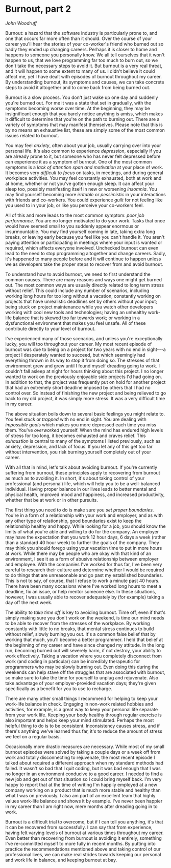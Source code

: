 # Burnout, part 2

_John Woodruff_

Burnout: a hazard that the software industry is particularly prone to, and one that occurs far more often than it should. Over the course of your career you'll hear the stories of your co-worker's friend who burned out so badly they ended up changing careers. Perhaps it is closer to home and happens to someone you personally know. We all tell ourselves that it won't happen to us, that we love programming far too much to burn out, so we don't take the necessary steps to avoid it. But burnout is a very real threat, and it will happen to some extent to many of us. I didn't believe it could affect me, yet I have dealt with episodes of burnout throughout my career. By understanding burnout, its symptoms and causes, we can take concrete steps to avoid it altogether and to come back from being burned out.

Burnout is a slow process. You don't just wake up one day and suddenly you're burned out. For me it was a state that set in gradually, with the symptoms becoming worse over time. At the beginning, they may be insignificant enough that you barely notice anything is amiss, which makes it difficult to determine that you're on the path to burning out. There are a variety of symptoms that may manifest themselves. Please note that this is by no means an exhaustive list, these are simply some of the most common issues related to burnout.

You may feel _anxiety_, often about your job, usually carrying over into your personal life. It's also common to experience _depression_, especially if you are already prone to it, but someone who has never felt depressed before can experience it as a symptom of burnout. One of the most common symptoms is a _lack of attention span and motivation_ at your place of work. It becomes very _difficult to focus_ on tasks, in meetings, and during general workplace activities. You may feel constantly exhausted, both at work and at home, whether or not you've gotten enough sleep. It can affect your sleep too, possibly manifesting itself in new or worsening _insomnia_. You may find yourself becoming more _irritable_ or _pessimistic_ in your interactions with friends and co-workers. You could experience _guilt_ for not feeling like you used to in your job, or like you perceive your co-workers feel.

All of this and more leads to the most common symptom: _poor job performance_. You are no longer motivated to do your work. Tasks that once would have seemed small to you suddenly appear enormous or insurmountable. You may find yourself coming in late, taking extra long breaks, or leaving early because you feel like you can't handle it. You aren't paying attention or participating in meetings where your input is wanted or required, which affects everyone involved. Unchecked burnout can even lead to the need to stop programming altogether and change careers. Sadly, it's happened to many people before and it will continue to happen unless we as developers take the proper steps to recover from and avoid burnout.

To understand how to avoid burnout, we need to first understand the common causes. There are many reasons and ways one might get burned out. The most common ways are usually directly related to long term stress without relief. This could include any number of scenarios, including working long hours for too long without a vacation; constantly working on projects that have unrealistic deadlines set by others without your input; being stuck on project maintenance while you watch other developers working with cool new tools and technologies; having an unhealthy work-life balance that is skewed too far towards work; or working in a dysfunctional environment that makes you feel unsafe. All of these contribute directly to your level of burnout.

I've experienced many of those scenarios, and unless you're exceptionally lucky, you will too throughout your career. My most recent episode of burnout was due to being on a project for two years with no end in sight---a project I desperately wanted to succeed, but which seemingly had everything thrown in its way to stop it from doing so. The stresses of that environment grew and grew until I found myself dreading going to work. I couldn't fall asleep at night for hours thinking about this project. I no longer wanted to work on the previously enjoyable side projects I'd had going on. In addition to that, the project was frequently put on hold for another project that had an extremely short deadline imposed by others that I had no control over. So instead of finishing the new project and being relieved to go back to my old project, it was simply more stress. It was a very difficult time in my career.

The above situation boils down to several basic feelings you might relate to. You feel _stuck_ or _trapped_ with no end in sight. You are dealing with _impossible goals_ which makes you more depressed each time you miss them. You've _overworked_ yourself. When the mind has endured high levels of stress for too long, it becomes exhausted and craves relief. This _exhaustion_ is central to many of the symptoms I listed previously, such as anxiety, depression, and lack of focus. If you let any of this get too far without intervention, you risk burning yourself completely out of your career.

With all that in mind, let's talk about avoiding burnout. If you're currently suffering from burnout, these principles apply to recovering from burnout as much as to avoiding it. In short, it's about taking control of your professional (and personal) life, which will help you to be a well-balanced individual. Having proper balance in our lives leads to better mental and physical health, improved mood and happiness, and increased productivity, whether that be at work or in other pursuits.

The first thing you need to do is make sure you _set proper boundaries_. You're in a form of a relationship with your work and employer, and as with any other type of relationship, good boundaries exist to keep the relationship healthy and happy. While looking for a job, you should know the limits of what you're able and willing to do for the company. An employer may have the expectation that you work 12 hour days, 6 days a week (rather than a standard 40 hour week) to further the goals of the company. They may think you should forego using your vacation time to put in more hours at work. While there may be people who are okay with that kind of an environment, I see it as a form of abusive relationship between employer and employee. With the companies I've worked for thus far, I've been very careful to research their culture and determine whether I would be required to do things that are unreasonable and go past my established boundaries. This is not to say, of course, that I refuse to work a minute past 40 hours. There have been many occasions where I've worked long hours to meet a deadline, fix an issue, or help mentor someone else. In these situations, however, I was usually able to recover adequately by (for example) taking a day off the next week.

The ability to _take time off_ is key to avoiding burnout. Time off, even if that's simply making sure you don't work on the weekend, is time our mind needs to be able to recover from the stresses of the workplace. By working constantly with little to no breaks, that mental stress continues to build without relief, slowly burning you out. It's a common false belief that by working that much, you'll become a better programmer. I held that belief at the beginning of my career and have since changed my attitude. In the long run, becoming burned out will severely harm, if not destroy, your ability to work effectively. Taking a vacation where you completely disconnect from work (and coding in particular) can be incredibly therapeutic for programmers who may be slowly burning out. Even doing this during the weekends can help stave off the struggles that are associated with burnout, so make sure to take the time for yourself to unplug and rejuvenate. Also take advantage of your employer-provided vacation days; they're given specifically as a benefit for you to use to recharge.

There are many other small things I recommend for helping to keep your work-life balance in check. Engaging in non-work related hobbies and activities, for example, is a great way to keep your personal life separate from your work life. Keeping your body healthy through regular exercise is also important and helps keep your mind stimulated. Perhaps the most helpful thing to do is to be consistent. Inconsistency causes stress, and if there's anything we've learned thus far, it's to reduce the amount of stress we feel on a regular basis.

Occasionally more drastic measures are necessary. While most of my small burnout episodes were solved by taking a couple days or a week off from work and totally disconnecting to rejuvenate, the most recent episode I talked about required a different approach when my standard methods had failed. It wasn't so bad that I quit coding, but it was bad enough that I was no longer in an environment conducive to a good career. I needed to find a new job and get out of that situation so I could bring myself back. I'm very happy to report that at the time of writing I'm happily employed at a new company working on a product that is much more stable and healthy than what I was on previously. I also am part of an excellent team that highly values work-life balance and shows it by example. I've never been happier in my career than I am right now, mere months after dreading going in to work.

Burnout is a difficult trial to overcome, but if I can tell you anything, it's that it can be recovered from successfully. I can say that from experience, having felt varying levels of burnout at various times throughout my career. Even better than recovering from burnout is avoiding it entirely, something I've re-committed myself to more fully in recent months. By putting into practice the recommendations mentioned above and taking control of our professional lives, we can make real strides towards keeping our personal and work life in balance, and keeping burnout at bay.
